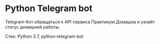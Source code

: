 # Python Telegram bot

Telegram-бот обращаться к API сервиса Практикум.Домашка и узнаёт статус домашней
работы. 

Стек: Python 3.7, python-telegram-bot
